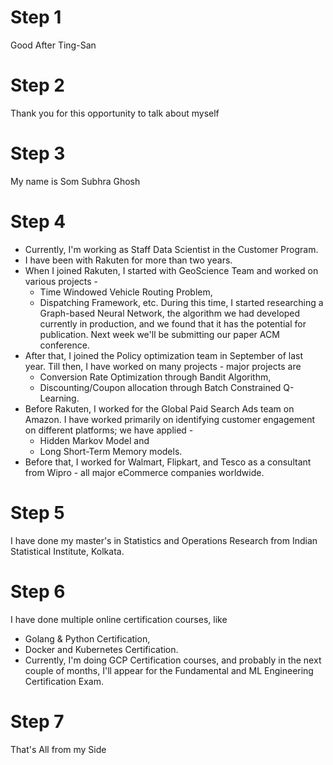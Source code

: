 # Step 1
Good After Ting-San

# Step 2
Thank you for this opportunity to talk about myself

# Step 3
My name is Som Subhra Ghosh

# Step 4
- Currently, I'm working as Staff Data Scientist in the Customer Program. 
- I have been with Rakuten for more than two years. 
- When I joined Rakuten, I started with GeoScience Team and worked on various projects - 
	- Time Windowed Vehicle Routing Problem, 
	- Dispatching Framework, etc. 
During this time, I started researching a Graph-based Neural Network, the algorithm we had developed currently in production, and we found that it has the potential for publication. Next week we'll be submitting our paper ACM conference.
- After that, I joined the Policy optimization team in September of last year. Till then, I have worked on many projects - major projects are 
	- Conversion Rate Optimization through Bandit Algorithm, 
	- Discounting/Coupon allocation through Batch Constrained Q-Learning. 
- Before Rakuten, I worked for the Global Paid Search Ads team on Amazon. I have worked primarily on identifying customer engagement on different platforms; we have applied - 
	- Hidden Markov Model and 
	- Long Short-Term Memory models. 
- Before that, I worked for Walmart, Flipkart, and Tesco as a consultant from Wipro - all major eCommerce companies worldwide.

# Step 5
I have done my master's in Statistics and Operations Research from Indian Statistical Institute, Kolkata. 

# Step 6
I have done multiple online certification courses, like 
- Golang & Python Certification, 
- Docker and Kubernetes Certification. 
- Currently, I'm doing GCP Certification courses, and probably in the next couple of months, I'll appear for the Fundamental and ML Engineering Certification Exam.

# Step 7
That's All from my Side